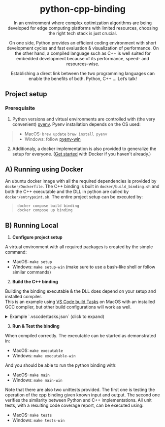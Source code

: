 <h1 align='center'><b>python-cpp-binding</b></h1>
<p align='center'>
	<p align='center'>
    In an environment where complex optimization algorithms are being developed for edge computing platforms with limited resources, choosing the right tech stack is just crucial.
	</p>
	<p align='center'>
	On one side, Python provides an efficient coding environment with short development cycles and fast evaluation & visualization of performance. On the other hand, a compiled language such as C++ is well suited for embedded development because of its performance, speed- and resources-wise.
	</p>
	<p align='center'>
	Establishing a direct link between the two programming languages can enable the benefits of both. Python, C++ … Let’s talk!
	</p>
</p>


## Project setup

### Prerequisite

1. Python versions and virtual environments are controlled with (the very convenient) [pyenv](https://github.com/pyenv/pyenv). Pyenv installation depends on the OS used:
> - MacOS: 
>    `brew update`
>    `brew install pyenv`
> - Windows:
>    follow [pyenv-win](https://github.com/pyenv-win/pyenv-win)

2. Additionaly, a docker implementation is also provided to generalize the setup for everyone. ([Get started](https://github.com/pyenv-win/pyenv-win) with Docker if you haven't already.)


## A) Running using Docker

An ubuntu docker image with all the required dependencies is provided by `docker/Dockerfile`. The C++ binding is built in `docker/build_binding.sh` and both the C++ executable and the DLL in python are called by `docker/entrypoint.sh`. The entire project setup can be executed by:
> 
>   `docker compose build binding`  
>   `docker compose up binding`
>

## B) Running Local

1. **Configure project setup**

A virtual environment with all required packages is created by the simple command:

- MacOS: `make setup`
- Windows: `make setup-win` (make sure to use a bash-like shell or follow similar commands)

2. **Build the C++ binding**

Building the binding executable & the DLL does depend on your setup and installed compiler.  
This is an example using [VS Code build Tasks](https://code.visualstudio.com/docs/cpp/config-linux) on MacOS with an installed GCC compiler, but other build configurations will work as well. 

<details>
  <summary>Example `.vscode/tasks.json` (click to expand)</summary>
  
  ```
{
	"version": "2.0.0",
    "tasks": [
		{
			"type": "cppbuild",
			"label": "Build with GCC 11.2.0",
			"command": "/usr/local/bin/g++-11",
			"args": [
				"-std=c++20",
				"-o",
				"${workspaceFolder}/binding_cpp_root/build/bin/binding",
				"-I",
				"${workspaceFolder}/binding_cpp_root/include/binding",
				"${workspaceFolder}/binding_cpp_root/src/*.cpp"
			],
			"options": {
				"cwd": "${workspaceFolder}"
			},
			"problemMatcher": [
				"$gcc"
			],
			"group": "build",
			"detail": "compiler: /usr/local/bin/g++-11"
		},
		{
			"type": "cppbuild",
			"label": "Create Library with GCC (Shared Object)",
			"command": "/usr/local/bin/g++-11",
			"args": [
				"-std=c++20",
				"-o",
				"${workspaceFolder}/binding_cpp_root/build/lib/binding.so",
				"-fpic",
				"-shared",
				"-I",
				"${workspaceFolder}/binding_cpp_root/include/binding",
				"${workspaceFolder}/binding_cpp_root/src/*.cpp"
			],
			"options": {
				"cwd": "${workspaceFolder}"
			},
			"problemMatcher": [
				"$gcc"
			],
			"group": {
				"kind": "build",
				"isDefault": true
			},
			"detail": "compiler: /usr/local/bin/g++-11"
		},
	]
}
  ```
</details>

3. **Run & Test the binding**

When compiled correctly. The executable can be started as demonstrated in:
- MacOS: `make executable`
- Windows: `make executable-win`  

And you should be able to run the python binding with:
- MacOS: `make main`
- Windows: `make main-win`

Note that there are also two unittests provided. The first one is testing the operation of the cpp binding given known input and output. The second one verifies the similarity between Python and C++ implementations. All unit tests, with a resulting code coverage report, can be executed using:
- MacOS: `make tests`
- Windows: `make tests-win`
